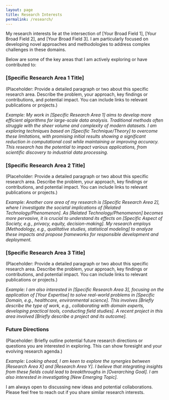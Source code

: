 ```yaml
---
layout: page
title: Research Interests
permalink: /research/
---
```


My research interests lie at the intersection of [Your Broad Field 1], [Your Broad Field 2], and [Your Broad Field 3]. I am particularly focused on developing novel approaches and methodologies to address complex challenges in these domains.

Below are some of the key areas that I am actively exploring or have contributed to:

### [Specific Research Area 1 Title]

(Placeholder: Provide a detailed paragraph or two about this specific research area. Describe the problem, your approach, key findings or contributions, and potential impact. You can include links to relevant publications or projects.)

*Example: My work in [Specific Research Area 1] aims to develop more efficient algorithms for large-scale data analysis. Traditional methods often struggle with the sheer volume and complexity of modern datasets. I am exploring techniques based on [Specific Technique/Theory] to overcome these limitations, with promising initial results showing a significant reduction in computational cost while maintaining or improving accuracy. This research has the potential to impact various applications, from scientific discovery to industrial data processing.* 

### [Specific Research Area 2 Title]

(Placeholder: Provide a detailed paragraph or two about this specific research area. Describe the problem, your approach, key findings or contributions, and potential impact. You can include links to relevant publications or projects.)

*Example: Another core area of my research is [Specific Research Area 2], where I investigate the societal implications of [Related Technology/Phenomenon]. As [Related Technology/Phenomenon] becomes more pervasive, it is crucial to understand its effects on [Specific Aspect of Society, e.g., privacy, equity, decision-making]. My research employs [Methodology, e.g., qualitative studies, statistical modeling] to analyze these impacts and propose frameworks for responsible development and deployment.* 

### [Specific Research Area 3 Title]

(Placeholder: Provide a detailed paragraph or two about this specific research area. Describe the problem, your approach, key findings or contributions, and potential impact. You can include links to relevant publications or projects.)

*Example: I am also interested in [Specific Research Area 3], focusing on the application of [Your Expertise] to solve real-world problems in [Specific Domain, e.g., healthcare, environmental science]. This involves [Briefly describe the type of work, e.g., collaborating with domain experts, developing practical tools, conducting field studies]. A recent project in this area involved [Briefly describe a project and its outcome].*

### Future Directions

(Placeholder: Briefly outline potential future research directions or questions you are interested in exploring. This can show foresight and your evolving research agenda.)

*Example: Looking ahead, I am keen to explore the synergies between [Research Area X] and [Research Area Y]. I believe that integrating insights from these fields could lead to breakthroughs in [Overarching Goal]. I am also interested in investigating [New Emerging Topic].*

I am always open to discussing new ideas and potential collaborations. Please feel free to reach out if you share similar research interests.

